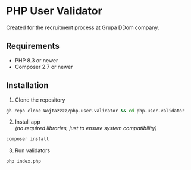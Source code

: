 # PHP User Validator

Created for the recruitment process at Grupa DDom company.

## Requirements

- PHP 8.3 or newer
- Composer 2.7 or newer

## Installation

1. Clone the repository
```sh
gh repo clone Wojtazzzz/php-user-validator && cd php-user-validator
```

2. Install app
\
*(no required libraries, just to ensure system compatibility)*
```sh
composer install 
```

3. Run validators
```sh
php index.php
```
